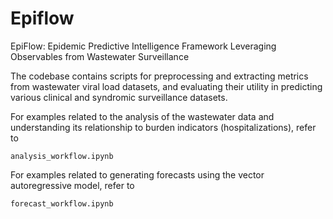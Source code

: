 # Epiflow

EpiFlow: Epidemic Predictive Intelligence Framework Leveraging Observables from Wastewater Surveillance

The codebase contains scripts for preprocessing and extracting metrics from wastewater viral load datasets, and evaluating their utility in predicting various clinical and syndromic surveillance datasets. 

For examples related to the analysis of the wastewater data and understanding its relationship to burden indicators (hospitalizations), refer to
```
analysis_workflow.ipynb
```
For examples related to generating forecasts using the vector autoregressive model, refer to
```
forecast_workflow.ipynb
```
